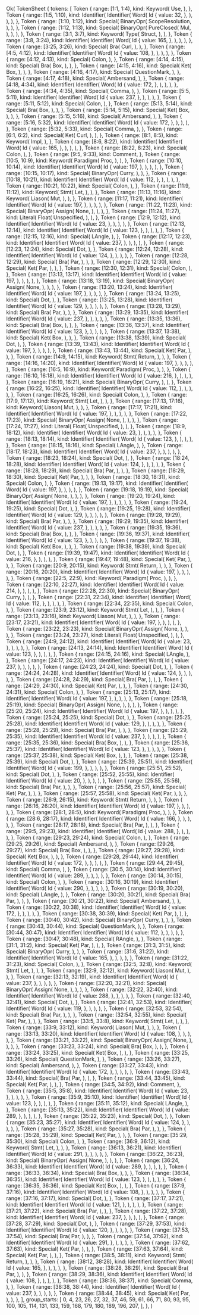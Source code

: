 Ok(
    TokenSheet {
        tokens: [
            Token {
                range: [1:1, 1:4),
                kind: Keyword(
                    Use,
                ),
            },
            Token {
                range: [1:5, 1:10),
                kind: Identifier(
                    Identifier(
                        Word(
                            Id {
                                value: 32,
                            },
                        ),
                    ),
                ),
            },
            Token {
                range: [1:10, 1:12),
                kind: Special(
                    BinaryOpr(
                        ScopeResolution,
                    ),
                ),
            },
            Token {
                range: [1:12, 1:13),
                kind: Special(
                    BinaryOpr(
                        PureClosed(
                            Mul,
                        ),
                    ),
                ),
            },
            Token {
                range: [3:1, 3:7),
                kind: Keyword(
                    Type(
                        Struct,
                    ),
                ),
            },
            Token {
                range: [3:8, 3:24),
                kind: Identifier(
                    Identifier(
                        Word(
                            Id {
                                value: 165,
                            },
                        ),
                    ),
                ),
            },
            Token {
                range: [3:25, 3:26),
                kind: Special(
                    Bra(
                        Curl,
                    ),
                ),
            },
            Token {
                range: [4:5, 4:12),
                kind: Identifier(
                    Identifier(
                        Word(
                            Id {
                                value: 108,
                            },
                        ),
                    ),
                ),
            },
            Token {
                range: [4:12, 4:13),
                kind: Special(
                    Colon,
                ),
            },
            Token {
                range: [4:14, 4:15),
                kind: Special(
                    Bra(
                        Box,
                    ),
                ),
            },
            Token {
                range: [4:15, 4:16),
                kind: Special(
                    Ket(
                        Box,
                    ),
                ),
            },
            Token {
                range: [4:16, 4:17),
                kind: Special(
                    QuestionMark,
                ),
            },
            Token {
                range: [4:17, 4:18),
                kind: Special(
                    Ambersand,
                ),
            },
            Token {
                range: [4:18, 4:34),
                kind: Identifier(
                    Identifier(
                        Word(
                            Id {
                                value: 172,
                            },
                        ),
                    ),
                ),
            },
            Token {
                range: [4:34, 4:35),
                kind: Special(
                    Comma,
                ),
            },
            Token {
                range: [5:5, 5:11),
                kind: Identifier(
                    Identifier(
                        Word(
                            Id {
                                value: 237,
                            },
                        ),
                    ),
                ),
            },
            Token {
                range: [5:11, 5:12),
                kind: Special(
                    Colon,
                ),
            },
            Token {
                range: [5:13, 5:14),
                kind: Special(
                    Bra(
                        Box,
                    ),
                ),
            },
            Token {
                range: [5:14, 5:15),
                kind: Special(
                    Ket(
                        Box,
                    ),
                ),
            },
            Token {
                range: [5:15, 5:16),
                kind: Special(
                    Ambersand,
                ),
            },
            Token {
                range: [5:16, 5:32),
                kind: Identifier(
                    Identifier(
                        Word(
                            Id {
                                value: 172,
                            },
                        ),
                    ),
                ),
            },
            Token {
                range: [5:32, 5:33),
                kind: Special(
                    Comma,
                ),
            },
            Token {
                range: [6:1, 6:2),
                kind: Special(
                    Ket(
                        Curl,
                    ),
                ),
            },
            Token {
                range: [8:1, 8:5),
                kind: Keyword(
                    Impl,
                ),
            },
            Token {
                range: [8:6, 8:22),
                kind: Identifier(
                    Identifier(
                        Word(
                            Id {
                                value: 165,
                            },
                        ),
                    ),
                ),
            },
            Token {
                range: [8:22, 8:23),
                kind: Special(
                    Colon,
                ),
            },
            Token {
                range: [9:5, 9:33),
                kind: Comment,
            },
            Token {
                range: [10:5, 10:9),
                kind: Keyword(
                    Paradigm(
                        Proc,
                    ),
                ),
            },
            Token {
                range: [10:10, 10:14),
                kind: Identifier(
                    Identifier(
                        Word(
                            Id {
                                value: 197,
                            },
                        ),
                    ),
                ),
            },
            Token {
                range: [10:15, 10:17),
                kind: Special(
                    BinaryOpr(
                        Curry,
                    ),
                ),
            },
            Token {
                range: [10:18, 10:21),
                kind: Identifier(
                    Identifier(
                        Word(
                            Id {
                                value: 112,
                            },
                        ),
                    ),
                ),
            },
            Token {
                range: [10:21, 10:22),
                kind: Special(
                    Colon,
                ),
            },
            Token {
                range: [11:9, 11:12),
                kind: Keyword(
                    Stmt(
                        Let,
                    ),
                ),
            },
            Token {
                range: [11:13, 11:16),
                kind: Keyword(
                    Liason(
                        Mut,
                    ),
                ),
            },
            Token {
                range: [11:17, 11:21),
                kind: Identifier(
                    Identifier(
                        Word(
                            Id {
                                value: 197,
                            },
                        ),
                    ),
                ),
            },
            Token {
                range: [11:22, 11:23),
                kind: Special(
                    BinaryOpr(
                        Assign(
                            None,
                        ),
                    ),
                ),
            },
            Token {
                range: [11:24, 11:27),
                kind: Literal(
                    Float(
                        Unspecified,
                    ),
                ),
            },
            Token {
                range: [12:9, 12:12),
                kind: Identifier(
                    Identifier(
                        Word(
                            Id {
                                value: 23,
                            },
                        ),
                    ),
                ),
            },
            Token {
                range: [12:13, 12:14),
                kind: Identifier(
                    Identifier(
                        Word(
                            Id {
                                value: 123,
                            },
                        ),
                    ),
                ),
            },
            Token {
                range: [12:15, 12:16),
                kind: Special(
                    LAngle,
                ),
            },
            Token {
                range: [12:17, 12:23),
                kind: Identifier(
                    Identifier(
                        Word(
                            Id {
                                value: 237,
                            },
                        ),
                    ),
                ),
            },
            Token {
                range: [12:23, 12:24),
                kind: Special(
                    Dot,
                ),
            },
            Token {
                range: [12:24, 12:28),
                kind: Identifier(
                    Identifier(
                        Word(
                            Id {
                                value: 124,
                            },
                        ),
                    ),
                ),
            },
            Token {
                range: [12:28, 12:29),
                kind: Special(
                    Bra(
                        Par,
                    ),
                ),
            },
            Token {
                range: [12:29, 12:30),
                kind: Special(
                    Ket(
                        Par,
                    ),
                ),
            },
            Token {
                range: [12:30, 12:31),
                kind: Special(
                    Colon,
                ),
            },
            Token {
                range: [13:13, 13:17),
                kind: Identifier(
                    Identifier(
                        Word(
                            Id {
                                value: 197,
                            },
                        ),
                    ),
                ),
            },
            Token {
                range: [13:18, 13:19),
                kind: Special(
                    BinaryOpr(
                        Assign(
                            None,
                        ),
                    ),
                ),
            },
            Token {
                range: [13:20, 13:24),
                kind: Identifier(
                    Identifier(
                        Word(
                            Id {
                                value: 197,
                            },
                        ),
                    ),
                ),
            },
            Token {
                range: [13:24, 13:25),
                kind: Special(
                    Dot,
                ),
            },
            Token {
                range: [13:25, 13:28),
                kind: Identifier(
                    Identifier(
                        Word(
                            Id {
                                value: 129,
                            },
                        ),
                    ),
                ),
            },
            Token {
                range: [13:28, 13:29),
                kind: Special(
                    Bra(
                        Par,
                    ),
                ),
            },
            Token {
                range: [13:29, 13:35),
                kind: Identifier(
                    Identifier(
                        Word(
                            Id {
                                value: 237,
                            },
                        ),
                    ),
                ),
            },
            Token {
                range: [13:35, 13:36),
                kind: Special(
                    Bra(
                        Box,
                    ),
                ),
            },
            Token {
                range: [13:36, 13:37),
                kind: Identifier(
                    Identifier(
                        Word(
                            Id {
                                value: 123,
                            },
                        ),
                    ),
                ),
            },
            Token {
                range: [13:37, 13:38),
                kind: Special(
                    Ket(
                        Box,
                    ),
                ),
            },
            Token {
                range: [13:38, 13:39),
                kind: Special(
                    Dot,
                ),
            },
            Token {
                range: [13:39, 13:43),
                kind: Identifier(
                    Identifier(
                        Word(
                            Id {
                                value: 197,
                            },
                        ),
                    ),
                ),
            },
            Token {
                range: [13:43, 13:44),
                kind: Special(
                    Ket(
                        Par,
                    ),
                ),
            },
            Token {
                range: [14:9, 14:15),
                kind: Keyword(
                    Stmt(
                        Return,
                    ),
                ),
            },
            Token {
                range: [14:16, 14:20),
                kind: Identifier(
                    Identifier(
                        Word(
                            Id {
                                value: 197,
                            },
                        ),
                    ),
                ),
            },
            Token {
                range: [16:5, 16:9),
                kind: Keyword(
                    Paradigm(
                        Proc,
                    ),
                ),
            },
            Token {
                range: [16:10, 16:18),
                kind: Identifier(
                    Identifier(
                        Word(
                            Id {
                                value: 216,
                            },
                        ),
                    ),
                ),
            },
            Token {
                range: [16:19, 16:21),
                kind: Special(
                    BinaryOpr(
                        Curry,
                    ),
                ),
            },
            Token {
                range: [16:22, 16:25),
                kind: Identifier(
                    Identifier(
                        Word(
                            Id {
                                value: 112,
                            },
                        ),
                    ),
                ),
            },
            Token {
                range: [16:25, 16:26),
                kind: Special(
                    Colon,
                ),
            },
            Token {
                range: [17:9, 17:12),
                kind: Keyword(
                    Stmt(
                        Let,
                    ),
                ),
            },
            Token {
                range: [17:13, 17:16),
                kind: Keyword(
                    Liason(
                        Mut,
                    ),
                ),
            },
            Token {
                range: [17:17, 17:21),
                kind: Identifier(
                    Identifier(
                        Word(
                            Id {
                                value: 197,
                            },
                        ),
                    ),
                ),
            },
            Token {
                range: [17:22, 17:23),
                kind: Special(
                    BinaryOpr(
                        Assign(
                            None,
                        ),
                    ),
                ),
            },
            Token {
                range: [17:24, 17:27),
                kind: Literal(
                    Float(
                        Unspecified,
                    ),
                ),
            },
            Token {
                range: [18:9, 18:12),
                kind: Identifier(
                    Identifier(
                        Word(
                            Id {
                                value: 23,
                            },
                        ),
                    ),
                ),
            },
            Token {
                range: [18:13, 18:14),
                kind: Identifier(
                    Identifier(
                        Word(
                            Id {
                                value: 123,
                            },
                        ),
                    ),
                ),
            },
            Token {
                range: [18:15, 18:16),
                kind: Special(
                    LAngle,
                ),
            },
            Token {
                range: [18:17, 18:23),
                kind: Identifier(
                    Identifier(
                        Word(
                            Id {
                                value: 237,
                            },
                        ),
                    ),
                ),
            },
            Token {
                range: [18:23, 18:24),
                kind: Special(
                    Dot,
                ),
            },
            Token {
                range: [18:24, 18:28),
                kind: Identifier(
                    Identifier(
                        Word(
                            Id {
                                value: 124,
                            },
                        ),
                    ),
                ),
            },
            Token {
                range: [18:28, 18:29),
                kind: Special(
                    Bra(
                        Par,
                    ),
                ),
            },
            Token {
                range: [18:29, 18:30),
                kind: Special(
                    Ket(
                        Par,
                    ),
                ),
            },
            Token {
                range: [18:30, 18:31),
                kind: Special(
                    Colon,
                ),
            },
            Token {
                range: [19:13, 19:17),
                kind: Identifier(
                    Identifier(
                        Word(
                            Id {
                                value: 197,
                            },
                        ),
                    ),
                ),
            },
            Token {
                range: [19:18, 19:19),
                kind: Special(
                    BinaryOpr(
                        Assign(
                            None,
                        ),
                    ),
                ),
            },
            Token {
                range: [19:20, 19:24),
                kind: Identifier(
                    Identifier(
                        Word(
                            Id {
                                value: 197,
                            },
                        ),
                    ),
                ),
            },
            Token {
                range: [19:24, 19:25),
                kind: Special(
                    Dot,
                ),
            },
            Token {
                range: [19:25, 19:28),
                kind: Identifier(
                    Identifier(
                        Word(
                            Id {
                                value: 129,
                            },
                        ),
                    ),
                ),
            },
            Token {
                range: [19:28, 19:29),
                kind: Special(
                    Bra(
                        Par,
                    ),
                ),
            },
            Token {
                range: [19:29, 19:35),
                kind: Identifier(
                    Identifier(
                        Word(
                            Id {
                                value: 237,
                            },
                        ),
                    ),
                ),
            },
            Token {
                range: [19:35, 19:36),
                kind: Special(
                    Bra(
                        Box,
                    ),
                ),
            },
            Token {
                range: [19:36, 19:37),
                kind: Identifier(
                    Identifier(
                        Word(
                            Id {
                                value: 123,
                            },
                        ),
                    ),
                ),
            },
            Token {
                range: [19:37, 19:38),
                kind: Special(
                    Ket(
                        Box,
                    ),
                ),
            },
            Token {
                range: [19:38, 19:39),
                kind: Special(
                    Dot,
                ),
            },
            Token {
                range: [19:39, 19:47),
                kind: Identifier(
                    Identifier(
                        Word(
                            Id {
                                value: 216,
                            },
                        ),
                    ),
                ),
            },
            Token {
                range: [19:47, 19:48),
                kind: Special(
                    Ket(
                        Par,
                    ),
                ),
            },
            Token {
                range: [20:9, 20:15),
                kind: Keyword(
                    Stmt(
                        Return,
                    ),
                ),
            },
            Token {
                range: [20:16, 20:20),
                kind: Identifier(
                    Identifier(
                        Word(
                            Id {
                                value: 197,
                            },
                        ),
                    ),
                ),
            },
            Token {
                range: [22:5, 22:9),
                kind: Keyword(
                    Paradigm(
                        Proc,
                    ),
                ),
            },
            Token {
                range: [22:10, 22:27),
                kind: Identifier(
                    Identifier(
                        Word(
                            Id {
                                value: 214,
                            },
                        ),
                    ),
                ),
            },
            Token {
                range: [22:28, 22:30),
                kind: Special(
                    BinaryOpr(
                        Curry,
                    ),
                ),
            },
            Token {
                range: [22:31, 22:34),
                kind: Identifier(
                    Identifier(
                        Word(
                            Id {
                                value: 112,
                            },
                        ),
                    ),
                ),
            },
            Token {
                range: [22:34, 22:35),
                kind: Special(
                    Colon,
                ),
            },
            Token {
                range: [23:9, 23:12),
                kind: Keyword(
                    Stmt(
                        Let,
                    ),
                ),
            },
            Token {
                range: [23:13, 23:16),
                kind: Keyword(
                    Liason(
                        Mut,
                    ),
                ),
            },
            Token {
                range: [23:17, 23:21),
                kind: Identifier(
                    Identifier(
                        Word(
                            Id {
                                value: 197,
                            },
                        ),
                    ),
                ),
            },
            Token {
                range: [23:22, 23:23),
                kind: Special(
                    BinaryOpr(
                        Assign(
                            None,
                        ),
                    ),
                ),
            },
            Token {
                range: [23:24, 23:27),
                kind: Literal(
                    Float(
                        Unspecified,
                    ),
                ),
            },
            Token {
                range: [24:9, 24:12),
                kind: Identifier(
                    Identifier(
                        Word(
                            Id {
                                value: 23,
                            },
                        ),
                    ),
                ),
            },
            Token {
                range: [24:13, 24:14),
                kind: Identifier(
                    Identifier(
                        Word(
                            Id {
                                value: 123,
                            },
                        ),
                    ),
                ),
            },
            Token {
                range: [24:15, 24:16),
                kind: Special(
                    LAngle,
                ),
            },
            Token {
                range: [24:17, 24:23),
                kind: Identifier(
                    Identifier(
                        Word(
                            Id {
                                value: 237,
                            },
                        ),
                    ),
                ),
            },
            Token {
                range: [24:23, 24:24),
                kind: Special(
                    Dot,
                ),
            },
            Token {
                range: [24:24, 24:28),
                kind: Identifier(
                    Identifier(
                        Word(
                            Id {
                                value: 124,
                            },
                        ),
                    ),
                ),
            },
            Token {
                range: [24:28, 24:29),
                kind: Special(
                    Bra(
                        Par,
                    ),
                ),
            },
            Token {
                range: [24:29, 24:30),
                kind: Special(
                    Ket(
                        Par,
                    ),
                ),
            },
            Token {
                range: [24:30, 24:31),
                kind: Special(
                    Colon,
                ),
            },
            Token {
                range: [25:13, 25:17),
                kind: Identifier(
                    Identifier(
                        Word(
                            Id {
                                value: 197,
                            },
                        ),
                    ),
                ),
            },
            Token {
                range: [25:18, 25:19),
                kind: Special(
                    BinaryOpr(
                        Assign(
                            None,
                        ),
                    ),
                ),
            },
            Token {
                range: [25:20, 25:24),
                kind: Identifier(
                    Identifier(
                        Word(
                            Id {
                                value: 197,
                            },
                        ),
                    ),
                ),
            },
            Token {
                range: [25:24, 25:25),
                kind: Special(
                    Dot,
                ),
            },
            Token {
                range: [25:25, 25:28),
                kind: Identifier(
                    Identifier(
                        Word(
                            Id {
                                value: 129,
                            },
                        ),
                    ),
                ),
            },
            Token {
                range: [25:28, 25:29),
                kind: Special(
                    Bra(
                        Par,
                    ),
                ),
            },
            Token {
                range: [25:29, 25:35),
                kind: Identifier(
                    Identifier(
                        Word(
                            Id {
                                value: 237,
                            },
                        ),
                    ),
                ),
            },
            Token {
                range: [25:35, 25:36),
                kind: Special(
                    Bra(
                        Box,
                    ),
                ),
            },
            Token {
                range: [25:36, 25:37),
                kind: Identifier(
                    Identifier(
                        Word(
                            Id {
                                value: 123,
                            },
                        ),
                    ),
                ),
            },
            Token {
                range: [25:37, 25:38),
                kind: Special(
                    Ket(
                        Box,
                    ),
                ),
            },
            Token {
                range: [25:38, 25:39),
                kind: Special(
                    Dot,
                ),
            },
            Token {
                range: [25:39, 25:51),
                kind: Identifier(
                    Identifier(
                        Word(
                            Id {
                                value: 199,
                            },
                        ),
                    ),
                ),
            },
            Token {
                range: [25:51, 25:52),
                kind: Special(
                    Dot,
                ),
            },
            Token {
                range: [25:52, 25:55),
                kind: Identifier(
                    Identifier(
                        Word(
                            Id {
                                value: 20,
                            },
                        ),
                    ),
                ),
            },
            Token {
                range: [25:55, 25:56),
                kind: Special(
                    Bra(
                        Par,
                    ),
                ),
            },
            Token {
                range: [25:56, 25:57),
                kind: Special(
                    Ket(
                        Par,
                    ),
                ),
            },
            Token {
                range: [25:57, 25:58),
                kind: Special(
                    Ket(
                        Par,
                    ),
                ),
            },
            Token {
                range: [26:9, 26:15),
                kind: Keyword(
                    Stmt(
                        Return,
                    ),
                ),
            },
            Token {
                range: [26:16, 26:20),
                kind: Identifier(
                    Identifier(
                        Word(
                            Id {
                                value: 197,
                            },
                        ),
                    ),
                ),
            },
            Token {
                range: [28:1, 28:5),
                kind: Keyword(
                    Paradigm(
                        Proc,
                    ),
                ),
            },
            Token {
                range: [28:6, 28:17),
                kind: Identifier(
                    Identifier(
                        Word(
                            Id {
                                value: 166,
                            },
                        ),
                    ),
                ),
            },
            Token {
                range: [28:17, 28:18),
                kind: Special(
                    Bra(
                        Par,
                    ),
                ),
            },
            Token {
                range: [29:5, 29:23),
                kind: Identifier(
                    Identifier(
                        Word(
                            Id {
                                value: 288,
                            },
                        ),
                    ),
                ),
            },
            Token {
                range: [29:23, 29:24),
                kind: Special(
                    Colon,
                ),
            },
            Token {
                range: [29:25, 29:26),
                kind: Special(
                    Ambersand,
                ),
            },
            Token {
                range: [29:26, 29:27),
                kind: Special(
                    Bra(
                        Box,
                    ),
                ),
            },
            Token {
                range: [29:27, 29:28),
                kind: Special(
                    Ket(
                        Box,
                    ),
                ),
            },
            Token {
                range: [29:28, 29:44),
                kind: Identifier(
                    Identifier(
                        Word(
                            Id {
                                value: 172,
                            },
                        ),
                    ),
                ),
            },
            Token {
                range: [29:44, 29:45),
                kind: Special(
                    Comma,
                ),
            },
            Token {
                range: [30:5, 30:14),
                kind: Identifier(
                    Identifier(
                        Word(
                            Id {
                                value: 289,
                            },
                        ),
                    ),
                ),
            },
            Token {
                range: [30:14, 30:15),
                kind: Special(
                    Colon,
                ),
            },
            Token {
                range: [30:16, 30:19),
                kind: Identifier(
                    Identifier(
                        Word(
                            Id {
                                value: 290,
                            },
                        ),
                    ),
                ),
            },
            Token {
                range: [30:19, 30:20),
                kind: Special(
                    LAngle,
                ),
            },
            Token {
                range: [30:20, 30:21),
                kind: Special(
                    Bra(
                        Par,
                    ),
                ),
            },
            Token {
                range: [30:21, 30:22),
                kind: Special(
                    Ambersand,
                ),
            },
            Token {
                range: [30:22, 30:38),
                kind: Identifier(
                    Identifier(
                        Word(
                            Id {
                                value: 172,
                            },
                        ),
                    ),
                ),
            },
            Token {
                range: [30:38, 30:39),
                kind: Special(
                    Ket(
                        Par,
                    ),
                ),
            },
            Token {
                range: [30:40, 30:42),
                kind: Special(
                    BinaryOpr(
                        Curry,
                    ),
                ),
            },
            Token {
                range: [30:43, 30:44),
                kind: Special(
                    QuestionMark,
                ),
            },
            Token {
                range: [30:44, 30:47),
                kind: Identifier(
                    Identifier(
                        Word(
                            Id {
                                value: 112,
                            },
                        ),
                    ),
                ),
            },
            Token {
                range: [30:47, 30:48),
                kind: Special(
                    RAngle,
                ),
            },
            Token {
                range: [31:1, 31:2),
                kind: Special(
                    Ket(
                        Par,
                    ),
                ),
            },
            Token {
                range: [31:3, 31:5),
                kind: Special(
                    BinaryOpr(
                        Curry,
                    ),
                ),
            },
            Token {
                range: [31:6, 31:22),
                kind: Identifier(
                    Identifier(
                        Word(
                            Id {
                                value: 165,
                            },
                        ),
                    ),
                ),
            },
            Token {
                range: [31:22, 31:23),
                kind: Special(
                    Colon,
                ),
            },
            Token {
                range: [32:5, 32:8),
                kind: Keyword(
                    Stmt(
                        Let,
                    ),
                ),
            },
            Token {
                range: [32:9, 32:12),
                kind: Keyword(
                    Liason(
                        Mut,
                    ),
                ),
            },
            Token {
                range: [32:13, 32:19),
                kind: Identifier(
                    Identifier(
                        Word(
                            Id {
                                value: 237,
                            },
                        ),
                    ),
                ),
            },
            Token {
                range: [32:20, 32:21),
                kind: Special(
                    BinaryOpr(
                        Assign(
                            None,
                        ),
                    ),
                ),
            },
            Token {
                range: [32:22, 32:40),
                kind: Identifier(
                    Identifier(
                        Word(
                            Id {
                                value: 288,
                            },
                        ),
                    ),
                ),
            },
            Token {
                range: [32:40, 32:41),
                kind: Special(
                    Dot,
                ),
            },
            Token {
                range: [32:41, 32:53),
                kind: Identifier(
                    Identifier(
                        Word(
                            Id {
                                value: 119,
                            },
                        ),
                    ),
                ),
            },
            Token {
                range: [32:53, 32:54),
                kind: Special(
                    Bra(
                        Par,
                    ),
                ),
            },
            Token {
                range: [32:54, 32:55),
                kind: Special(
                    Ket(
                        Par,
                    ),
                ),
            },
            Token {
                range: [33:5, 33:8),
                kind: Keyword(
                    Stmt(
                        Let,
                    ),
                ),
            },
            Token {
                range: [33:9, 33:12),
                kind: Keyword(
                    Liason(
                        Mut,
                    ),
                ),
            },
            Token {
                range: [33:13, 33:20),
                kind: Identifier(
                    Identifier(
                        Word(
                            Id {
                                value: 108,
                            },
                        ),
                    ),
                ),
            },
            Token {
                range: [33:21, 33:22),
                kind: Special(
                    BinaryOpr(
                        Assign(
                            None,
                        ),
                    ),
                ),
            },
            Token {
                range: [33:23, 33:24),
                kind: Special(
                    Bra(
                        Box,
                    ),
                ),
            },
            Token {
                range: [33:24, 33:25),
                kind: Special(
                    Ket(
                        Box,
                    ),
                ),
            },
            Token {
                range: [33:25, 33:26),
                kind: Special(
                    QuestionMark,
                ),
            },
            Token {
                range: [33:26, 33:27),
                kind: Special(
                    Ambersand,
                ),
            },
            Token {
                range: [33:27, 33:43),
                kind: Identifier(
                    Identifier(
                        Word(
                            Id {
                                value: 172,
                            },
                        ),
                    ),
                ),
            },
            Token {
                range: [33:43, 33:44),
                kind: Special(
                    Bra(
                        Par,
                    ),
                ),
            },
            Token {
                range: [33:44, 33:45),
                kind: Special(
                    Ket(
                        Par,
                    ),
                ),
            },
            Token {
                range: [34:5, 34:92),
                kind: Comment,
            },
            Token {
                range: [35:5, 35:8),
                kind: Identifier(
                    Identifier(
                        Word(
                            Id {
                                value: 23,
                            },
                        ),
                    ),
                ),
            },
            Token {
                range: [35:9, 35:10),
                kind: Identifier(
                    Identifier(
                        Word(
                            Id {
                                value: 123,
                            },
                        ),
                    ),
                ),
            },
            Token {
                range: [35:11, 35:12),
                kind: Special(
                    LAngle,
                ),
            },
            Token {
                range: [35:13, 35:22),
                kind: Identifier(
                    Identifier(
                        Word(
                            Id {
                                value: 289,
                            },
                        ),
                    ),
                ),
            },
            Token {
                range: [35:22, 35:23),
                kind: Special(
                    Dot,
                ),
            },
            Token {
                range: [35:23, 35:27),
                kind: Identifier(
                    Identifier(
                        Word(
                            Id {
                                value: 124,
                            },
                        ),
                    ),
                ),
            },
            Token {
                range: [35:27, 35:28),
                kind: Special(
                    Bra(
                        Par,
                    ),
                ),
            },
            Token {
                range: [35:28, 35:29),
                kind: Special(
                    Ket(
                        Par,
                    ),
                ),
            },
            Token {
                range: [35:29, 35:30),
                kind: Special(
                    Colon,
                ),
            },
            Token {
                range: [36:9, 36:12),
                kind: Keyword(
                    Stmt(
                        Let,
                    ),
                ),
            },
            Token {
                range: [36:13, 36:21),
                kind: Identifier(
                    Identifier(
                        Word(
                            Id {
                                value: 291,
                            },
                        ),
                    ),
                ),
            },
            Token {
                range: [36:22, 36:23),
                kind: Special(
                    BinaryOpr(
                        Assign(
                            None,
                        ),
                    ),
                ),
            },
            Token {
                range: [36:24, 36:33),
                kind: Identifier(
                    Identifier(
                        Word(
                            Id {
                                value: 289,
                            },
                        ),
                    ),
                ),
            },
            Token {
                range: [36:33, 36:34),
                kind: Special(
                    Bra(
                        Box,
                    ),
                ),
            },
            Token {
                range: [36:34, 36:35),
                kind: Identifier(
                    Identifier(
                        Word(
                            Id {
                                value: 123,
                            },
                        ),
                    ),
                ),
            },
            Token {
                range: [36:35, 36:36),
                kind: Special(
                    Ket(
                        Box,
                    ),
                ),
            },
            Token {
                range: [37:9, 37:16),
                kind: Identifier(
                    Identifier(
                        Word(
                            Id {
                                value: 108,
                            },
                        ),
                    ),
                ),
            },
            Token {
                range: [37:16, 37:17),
                kind: Special(
                    Dot,
                ),
            },
            Token {
                range: [37:17, 37:21),
                kind: Identifier(
                    Identifier(
                        Word(
                            Id {
                                value: 121,
                            },
                        ),
                    ),
                ),
            },
            Token {
                range: [37:21, 37:22),
                kind: Special(
                    Bra(
                        Par,
                    ),
                ),
            },
            Token {
                range: [37:22, 37:28),
                kind: Identifier(
                    Identifier(
                        Word(
                            Id {
                                value: 237,
                            },
                        ),
                    ),
                ),
            },
            Token {
                range: [37:28, 37:29),
                kind: Special(
                    Dot,
                ),
            },
            Token {
                range: [37:29, 37:53),
                kind: Identifier(
                    Identifier(
                        Word(
                            Id {
                                value: 120,
                            },
                        ),
                    ),
                ),
            },
            Token {
                range: [37:53, 37:54),
                kind: Special(
                    Bra(
                        Par,
                    ),
                ),
            },
            Token {
                range: [37:54, 37:62),
                kind: Identifier(
                    Identifier(
                        Word(
                            Id {
                                value: 291,
                            },
                        ),
                    ),
                ),
            },
            Token {
                range: [37:62, 37:63),
                kind: Special(
                    Ket(
                        Par,
                    ),
                ),
            },
            Token {
                range: [37:63, 37:64),
                kind: Special(
                    Ket(
                        Par,
                    ),
                ),
            },
            Token {
                range: [38:5, 38:11),
                kind: Keyword(
                    Stmt(
                        Return,
                    ),
                ),
            },
            Token {
                range: [38:12, 38:28),
                kind: Identifier(
                    Identifier(
                        Word(
                            Id {
                                value: 165,
                            },
                        ),
                    ),
                ),
            },
            Token {
                range: [38:28, 38:29),
                kind: Special(
                    Bra(
                        Par,
                    ),
                ),
            },
            Token {
                range: [38:29, 38:36),
                kind: Identifier(
                    Identifier(
                        Word(
                            Id {
                                value: 108,
                            },
                        ),
                    ),
                ),
            },
            Token {
                range: [38:36, 38:37),
                kind: Special(
                    Comma,
                ),
            },
            Token {
                range: [38:38, 38:44),
                kind: Identifier(
                    Identifier(
                        Word(
                            Id {
                                value: 237,
                            },
                        ),
                    ),
                ),
            },
            Token {
                range: [38:44, 38:45),
                kind: Special(
                    Ket(
                        Par,
                    ),
                ),
            },
        ],
        group_starts: [
            0,
            4,
            23,
            26,
            27,
            32,
            37,
            46,
            59,
            61,
            66,
            71,
            80,
            93,
            95,
            100,
            105,
            114,
            131,
            133,
            159,
            168,
            179,
            180,
            189,
            196,
            207,
        ],
    },
)